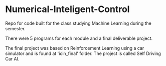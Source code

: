 # Numerical-Inteligent-Control
   Repo for code built for the class studying Machine Learning during the semester.
   
   There were 5 programs for each module and a final deliverable project.
   
   The final project was based on Reinforcement Learning using a car simulator and is found at 'icin_final' folder. 
   The project is called Self Driving Car AI.
